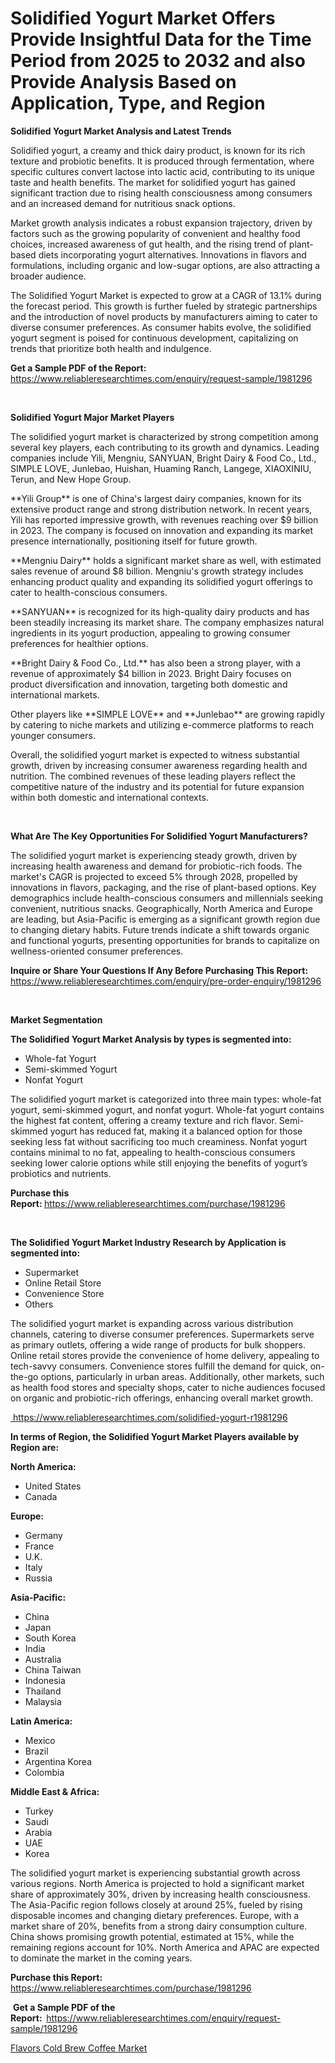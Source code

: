 <p><h1>Solidified Yogurt Market Offers Provide Insightful Data for the Time Period from 2025 to 2032 and also Provide Analysis Based on Application, Type, and Region</h1></p><p><strong>Solidified Yogurt Market Analysis and Latest Trends</strong></p>
<p><p>Solidified yogurt, a creamy and thick dairy product, is known for its rich texture and probiotic benefits. It is produced through fermentation, where specific cultures convert lactose into lactic acid, contributing to its unique taste and health benefits. The market for solidified yogurt has gained significant traction due to rising health consciousness among consumers and an increased demand for nutritious snack options.</p><p>Market growth analysis indicates a robust expansion trajectory, driven by factors such as the growing popularity of convenient and healthy food choices, increased awareness of gut health, and the rising trend of plant-based diets incorporating yogurt alternatives. Innovations in flavors and formulations, including organic and low-sugar options, are also attracting a broader audience. </p><p>The Solidified Yogurt Market is expected to grow at a CAGR of 13.1% during the forecast period. This growth is further fueled by strategic partnerships and the introduction of novel products by manufacturers aiming to cater to diverse consumer preferences. As consumer habits evolve, the solidified yogurt segment is poised for continuous development, capitalizing on trends that prioritize both health and indulgence.</p></p>
<p><strong>Get a Sample PDF of the Report:&nbsp;</strong> <a href="https://www.reliableresearchtimes.com/enquiry/request-sample/1981296?utm_campaign=1994&utm_medium=2&utm_source=Github&utm_content=ia&utm_term=15022025&utm_id=solidified-yogurt">https://www.reliableresearchtimes.com/enquiry/request-sample/1981296</a></p>
<p>&nbsp;</p>
<p><strong>Solidified Yogurt Major Market Players</strong></p>
<p><p>The solidified yogurt market is characterized by strong competition among several key players, each contributing to its growth and dynamics. Leading companies include Yili, Mengniu, SANYUAN, Bright Dairy & Food Co., Ltd., SIMPLE LOVE, Junlebao, Huishan, Huaming Ranch, Langege, XIAOXINIU, Terun, and New Hope Group.</p><p>**Yili Group** is one of China's largest dairy companies, known for its extensive product range and strong distribution network. In recent years, Yili has reported impressive growth, with revenues reaching over $9 billion in 2023. The company is focused on innovation and expanding its market presence internationally, positioning itself for future growth.</p><p>**Mengniu Dairy** holds a significant market share as well, with estimated sales revenue of around $8 billion. Mengniu's growth strategy includes enhancing product quality and expanding its solidified yogurt offerings to cater to health-conscious consumers. </p><p>**SANYUAN** is recognized for its high-quality dairy products and has been steadily increasing its market share. The company emphasizes natural ingredients in its yogurt production, appealing to growing consumer preferences for healthier options.</p><p>**Bright Dairy & Food Co., Ltd.** has also been a strong player, with a revenue of approximately $4 billion in 2023. Bright Dairy focuses on product diversification and innovation, targeting both domestic and international markets.</p><p>Other players like **SIMPLE LOVE** and **Junlebao** are growing rapidly by catering to niche markets and utilizing e-commerce platforms to reach younger consumers.</p><p>Overall, the solidified yogurt market is expected to witness substantial growth, driven by increasing consumer awareness regarding health and nutrition. The combined revenues of these leading players reflect the competitive nature of the industry and its potential for future expansion within both domestic and international contexts.</p></p>
<p>&nbsp;</p>
<p><strong>What Are The Key Opportunities For Solidified Yogurt Manufacturers?</strong></p>
<p><p>The solidified yogurt market is experiencing steady growth, driven by increasing health awareness and demand for probiotic-rich foods. The market's CAGR is projected to exceed 5% through 2028, propelled by innovations in flavors, packaging, and the rise of plant-based options. Key demographics include health-conscious consumers and millennials seeking convenient, nutritious snacks. Geographically, North America and Europe are leading, but Asia-Pacific is emerging as a significant growth region due to changing dietary habits. Future trends indicate a shift towards organic and functional yogurts, presenting opportunities for brands to capitalize on wellness-oriented consumer preferences.</p></p>
<p><strong>Inquire or Share Your Questions If Any Before Purchasing This Report:</strong> <a href="https://www.reliableresearchtimes.com/enquiry/pre-order-enquiry/1981296?utm_campaign=1994&utm_medium=2&utm_source=Github&utm_content=ia&utm_term=15022025&utm_id=solidified-yogurt">https://www.reliableresearchtimes.com/enquiry/pre-order-enquiry/1981296</a></p>
<p>&nbsp;</p>
<p><strong>Market Segmentation</strong></p>
<p><strong>The Solidified Yogurt Market Analysis by types is segmented into:</strong></p>
<p><ul><li>Whole-fat Yogurt</li><li>Semi-skimmed Yogurt</li><li>Nonfat Yogurt</li></ul></p>
<p><p>The solidified yogurt market is categorized into three main types: whole-fat yogurt, semi-skimmed yogurt, and nonfat yogurt. Whole-fat yogurt contains the highest fat content, offering a creamy texture and rich flavor. Semi-skimmed yogurt has reduced fat, making it a balanced option for those seeking less fat without sacrificing too much creaminess. Nonfat yogurt contains minimal to no fat, appealing to health-conscious consumers seeking lower calorie options while still enjoying the benefits of yogurt’s probiotics and nutrients.</p></p>
<p><strong>Purchase this Report:&nbsp;</strong><a href="https://www.reliableresearchtimes.com/purchase/1981296?utm_campaign=1994&utm_medium=2&utm_source=Github&utm_content=ia&utm_term=15022025&utm_id=solidified-yogurt">https://www.reliableresearchtimes.com/purchase/1981296</a></p>
<p>&nbsp;</p>
<p><strong>The Solidified Yogurt Market Industry Research by Application is segmented into:</strong></p>
<p><ul><li>Supermarket</li><li>Online Retail Store</li><li>Convenience Store</li><li>Others</li></ul></p>
<p><p>The solidified yogurt market is expanding across various distribution channels, catering to diverse consumer preferences. Supermarkets serve as primary outlets, offering a wide range of products for bulk shoppers. Online retail stores provide the convenience of home delivery, appealing to tech-savvy consumers. Convenience stores fulfill the demand for quick, on-the-go options, particularly in urban areas. Additionally, other markets, such as health food stores and specialty shops, cater to niche audiences focused on organic and probiotic-rich offerings, enhancing overall market growth.</p></p>
<p><a href="https://www.reliableresearchtimes.com/solidified-yogurt-r1981296?utm_campaign=1994&utm_medium=2&utm_source=Github&utm_content=ia&utm_term=15022025&utm_id=solidified-yogurt">&nbsp;https://www.reliableresearchtimes.com/solidified-yogurt-r1981296</a></p>
<p><strong>In terms of Region, the Solidified Yogurt Market Players available by Region are:</strong></p>
<p>
    <p> <strong> North America: </strong>
        <ul>
            <li>United States</li>
            <li>Canada</li>
        </ul>
        </p> 
    <p> <strong> Europe: </strong>
        <ul>
            <li>Germany</li>
            <li>France</li>
            <li>U.K.</li>
            <li>Italy</li>
            <li>Russia</li>
        </ul>
        </p> 
    <p> <strong> Asia-Pacific: </strong>
        <ul>
            <li>China</li>
            <li>Japan</li>
            <li>South Korea</li>
            <li>India</li>
            <li>Australia</li>
            <li>China Taiwan</li>
            <li>Indonesia</li>
            <li>Thailand</li>
            <li>Malaysia</li>
        </ul>
        </p> 
    <p> <strong> Latin America: </strong>
        <ul>
            <li>Mexico</li>
            <li>Brazil</li>
            <li>Argentina Korea</li>
            <li>Colombia</li>
        </ul>
        </p> 
    <p> <strong> Middle East & Africa: </strong>
        <ul>
            <li>Turkey</li>
            <li>Saudi</li>
            <li>Arabia</li>
            <li>UAE</li>
            <li>Korea</li>
        </ul>
    </p>
    </p>
<p><p>The solidified yogurt market is experiencing substantial growth across various regions. North America is projected to hold a significant market share of approximately 30%, driven by increasing health consciousness. The Asia-Pacific region follows closely at around 25%, fueled by rising disposable incomes and changing dietary preferences. Europe, with a market share of 20%, benefits from a strong dairy consumption culture. China shows promising growth potential, estimated at 15%, while the remaining regions account for 10%. North America and APAC are expected to dominate the market in the coming years.</p></p>
<p><strong>Purchase this Report: </strong><a href="https://www.reliableresearchtimes.com/purchase/1981296?utm_campaign=1994&utm_medium=2&utm_source=Github&utm_content=ia&utm_term=15022025&utm_id=solidified-yogurt">https://www.reliableresearchtimes.com/purchase/1981296</a></p>
<p>&nbsp;<strong>Get a Sample PDF of the Report:&nbsp;&nbsp;</strong><a href="https://www.reliableresearchtimes.com/enquiry/request-sample/1981296?utm_campaign=1994&utm_medium=2&utm_source=Github&utm_content=ia&utm_term=15022025&utm_id=solidified-yogurt">https://www.reliableresearchtimes.com/enquiry/request-sample/1981296</a></p>
<p><strong></strong></p>
<p><p><a href="https://github.com/juniordelafrance/Market-Research-Report-List-5/blob/main/flavors-cold-brew-coffee-market.md?utm_campaign=1994&utm_medium=2&utm_source=Github&utm_content=ia&utm_term=15022025&utm_id=solidified-yogurt">Flavors Cold Brew Coffee Market</a></p></p>